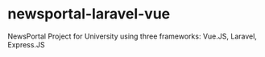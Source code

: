 # newsportal-laravel-vue
NewsPortal Project for University using three frameworks: Vue.JS, Laravel, Express.JS
